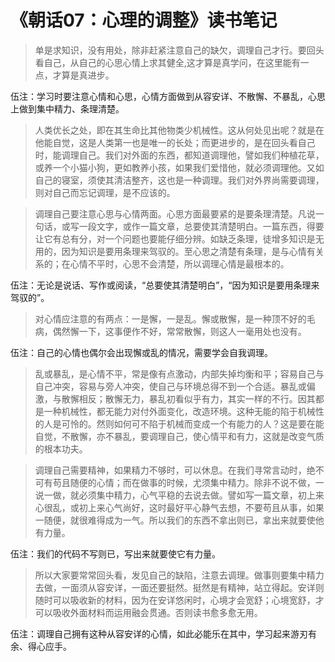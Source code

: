 # 《朝话07：心理的调整》读书笔记

> 单是求知识，没有用处，除非赶紧注意自己的缺欠，调理自己才行。要回头看自己，从自己的心思心情上求其健全,这才算是真学问，在这里能有一点，才算是真进步。

伍注：学习时要注意心情和心思，心情方面做到从容安详、不散懈、不暴乱，心思上做到集中精力、条理清楚。

> 人类优长之处，即在其生命比其他物类少机械性。这从何处见出呢？就是在他能自觉，这是人类第一也是唯一的长处；而更进步的，是在回头看自己时，能调理自己。我们对外面的东西，都知道调理他，譬如我们种植花草，或养一个小猫小狗，更如教养小孩，如果我们爱惜他，就必须调理他。又如自己的寝室，须使其清洁整齐，这也是一种调理。我们对外界尚需要调理，则对自己而忘记调理，是不应该的。

> 调理自己要注意心思与心情两面。心思方面最要紧的是要条理清楚。凡说一句话，或写一段文字，或作一篇文章，总要使其清楚明白。一篇东西，得要让它有总有分，对一个问题也要能仔细分辨。如缺乏条理，徒增多知识是无用的，因为知识是要用条理来驾驭的。至心思之清楚有条理，是与心情有关系的；在心情不平时，心思不会清楚，所以调理心情是最根本的。

伍注：无论是说话、写作或阅读，“总要使其清楚明白”，“因为知识是要用条理来驾驭的”。

> 对心情应注意的有两点：一是懈，一是乱。懈或散懈，是一种顶不好的毛病，偶然懈一下，这事便作不好，常常散懈，则这人一毫用处也没有。

伍注：自己的心情也偶尔会出现懈或乱的情况，需要学会自我调理。

> 乱或暴乱，是心情不平，常是像有点激动，内部失掉均衡和平；容易自己与自己冲突，容易与旁人冲突，使自己与环境总得不到一个合适。暴乱或偏激，与散懈相反；散懈无力，暴乱初看似乎有力，其实一样的不行。因其都是一种机械性，都无能力对付外面变化，改造环境。这种无能的陷于机械性的人是可怜的。然则如何可不陷于机械而变成一个有能力的人？这是要在能自觉，不散懈，亦不暴乱，要调理自己，使心情平和有力，这就是改变气质的根本功夫。

> 调理自己需要精神，如果精力不够时，可以休息。在我们寻常言动时，绝不可有苟且随便的心情；而在做事的时候，尤须集中精力。除非不说不做，一说一做，就必须集中精力，心气平稳的去说去做。譬如写一篇文章，初上来心很乱，或初上来心气尚好，这时最好平心静气去想，不要苟且从事，如果一随便，就很难得成为一气。所以我们的东西不拿出则已，拿出来就要使他有力量。

伍注：我们的代码不写则已，写出来就要使它有力量。

> 所以大家要常常回头看，发见自己的缺陷，注意去调理。做事则要集中精力去做，一面须从容安详，一面还要挺然。挺然是有精神，站立得起。安详则随时可以吸收新的材料，因为在安详悠闲时，心境才会宽舒；心境宽舒，才可以吸收外面材料而运用融会贯通。否则读书愈多愈无用。

伍注：调理自己拥有这种从容安详的心情，如此必能乐在其中，学习起来游刃有余、得心应手。
